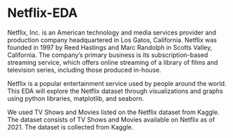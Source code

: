 # Netflix-EDA
Netflix, Inc. is an American technology and media services provider and production company headquartered in Los Gatos, California. Netflix was founded in 1997 by Reed Hastings and Marc Randolph in Scotts Valley, California. The company’s primary business is its subscription-based streaming service, which offers online streaming of a library of films and television series, including those produced in-house.

Netflix is a popular entertainment service used by people around the world. This EDA will explore the Netflix dataset through visualizations and graphs using python libraries, matplotlib, and seaborn.

We used TV Shows and Movies listed on the Netflix dataset from Kaggle. The dataset consists of TV Shows and Movies available on Netflix as of 2021. The dataset is collected from Kaggle.
